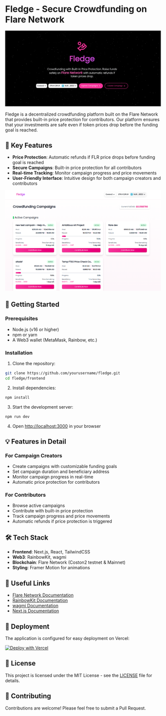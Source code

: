 # Fledge - Secure Crowdfunding on Flare Network

![Fledge Landing Page](/frontend/public/demo.png)

Fledge is a decentralized crowdfunding platform built on the Flare Network that provides built-in price protection for contributors. Our platform ensures that your investments are safe even if token prices drop before the funding goal is reached.

## 🌟 Key Features

- **Price Protection**: Automatic refunds if FLR price drops before funding goal is reached
- **Secure Campaigns**: Built-in price protection for all contributors
- **Real-time Tracking**: Monitor campaign progress and price movements
- **User-Friendly Interface**: Intuitive design for both campaign creators and contributors

![Campaigns Page](/frontend/public/campaigns.png)

## 🚀 Getting Started

### Prerequisites
- Node.js (v16 or higher)
- npm or yarn
- A Web3 wallet (MetaMask, Rainbow, etc.)

### Installation

1. Clone the repository:
```bash
git clone https://github.com/yourusername/fledge.git
cd fledge/frontend
```

2. Install dependencies:
```bash
npm install
```

3. Start the development server:
```bash
npm run dev
```

4. Open [http://localhost:3000](http://localhost:3000) in your browser

## 💡 Features in Detail

### For Campaign Creators
- Create campaigns with customizable funding goals
- Set campaign duration and beneficiary address
- Monitor campaign progress in real-time
- Automatic price protection for contributors

### For Contributors
- Browse active campaigns
- Contribute with built-in price protection
- Track campaign progress and price movements
- Automatic refunds if price protection is triggered

## 🛠️ Tech Stack

- **Frontend**: Next.js, React, TailwindCSS
- **Web3**: RainbowKit, wagmi
- **Blockchain**: Flare Network (Coston2 testnet & Mainnet)
- **Styling**: Framer Motion for animations

## 🔗 Useful Links

- [Flare Network Documentation](https://docs.flare.network)
- [RainbowKit Documentation](https://rainbowkit.com)
- [wagmi Documentation](https://wagmi.sh)
- [Next.js Documentation](https://nextjs.org/docs)

## 🚀 Deployment

The application is configured for easy deployment on Vercel:

[![Deploy with Vercel](https://vercel.com/button)](https://vercel.com/new/clone?repository-url=https://github.com/yourusername/fledge)

## 📝 License

This project is licensed under the MIT License - see the [LICENSE](LICENSE) file for details.

## 🤝 Contributing

Contributions are welcome! Please feel free to submit a Pull Request.
